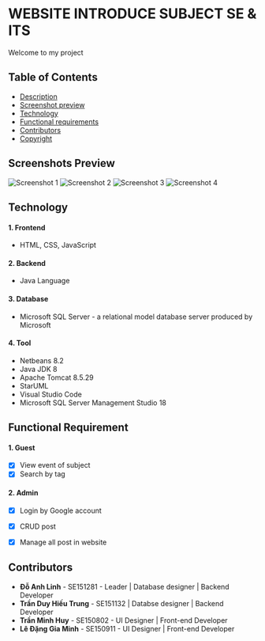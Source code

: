 # WEBSITE INTRODUCE SUBJECT SE & ITS

Welcome to my project

## Table of Contents

 - [Description](#description)
 - [Screenshot preview](#screenshots-preview)
 - [Technology](#technology)
 - [Functional requirements](#functional-requirement)
 - [Contributors](#contributors)
 - [Copyright](#copyright)
 
## Screenshots Preview

![Screenshot 1](https://i.pinimg.com/564x/ff/e6/e6/ffe6e649c78fd7fee2bcdf5f2324b092.jpg)
![Screenshot 2](https://i.pinimg.com/564x/2a/6f/17/2a6f17cc51b52eb44c9acbd65fb9c5bb.jpg)
![Screenshot 3](https://i.pinimg.com/564x/f5/37/d1/f537d11c62d27b418c5a2702945e4f9c.jpg)
![Screenshot 4](https://i.pinimg.com/564x/85/fc/0f/85fc0fcacd8a91668eba3f14e4471ec3.jpg)


## Technology

#### 1. Frontend
- HTML, CSS, JavaScript
#### 2. Backend
- Java Language
#### 3. Database
- Microsoft SQL Server - a relational model database server produced by Microsoft
#### 4. Tool
- Netbeans 8.2
- Java JDK 8
- Apache Tomcat 8.5.29
- StarUML
- Visual Studio Code
- Microsoft SQL Server Management Studio 18


## Functional Requirement
#### 1. Guest
- [x] View event of subject
- [x] Search by tag
#### 2. Admin
- [x] Login by Google account
- [x] CRUD post
- [x] Manage all post in website


## Contributors

- **Đỗ Anh Linh** - SE151281 - Leader | Database designer | Backend Developer
- **Trần Duy Hiếu Trung** - SE151132 | Databse designer | Backend Developer
- **Trần Minh Huy** - SE150802 - UI Designer | Front-end Developer
- **Lê Đặng Gia Minh** - SE150911 - UI Designer | Front-end Developer
